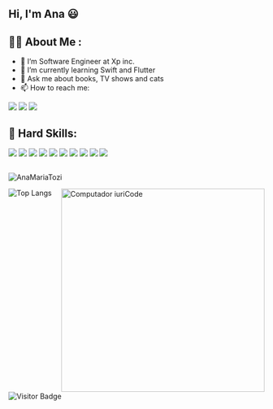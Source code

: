 ## Hi, I'm Ana 😃

## :woman_technologist: About Me :
- 🔭 I’m Software Engineer at Xp inc.
- 🌱 I’m currently learning Swift and Flutter
- 💬 Ask me about books, TV shows and cats
- 📫 How to reach me: 
<div> 
    <a href = "mailto:anamariatozi@gmail.com"><img src="https://img.shields.io/badge/Gmail-D14836?style=for-the-badge&logo=gmail&logoColor=white" target="_blank"></a> <a href="https://www.linkedin.com/in/ana-maria-tozi/?originalSubdomain=br" target="_blank"><img src="https://img.shields.io/badge/-LinkedIn-%230077B5?style=for-the-badge&logo=linkedin&logoColor=white" target="_blank"></a> <a href="https://www.instagram.com/anamtozi/" target="_blank"><img src="https://img.shields.io/badge/-Instagram-%23E4405F?style=for-the-badge&logo=instagram&logoColor=white" target="_blank"></a>
</div> 

## 🦄 Hard Skills:

<div>
    
<img src="https://img.shields.io/badge/React-20232A?style=for-the-badge&logo=react&logoColor=61DAFB" />
<img src="https://img.shields.io/badge/Linux-E34F26?style=for-the-badge&logo=linux&logoColor=black](https://img.shields.io/badge/Linux-E34F26?style=for-the-badge&logo=linux&logoColor=black" />

<img src="https://img.shields.io/badge/HTML-239120?style=for-the-badge&logo=html5&logoColor=white" />

<img src="https://img.shields.io/badge/CSS3-1572B6?style=for-the-badge&logo=css3&logoColor=white" />

<img src="https://img.shields.io/badge/Node.js-43853D?style=for-the-badge&logo=node.js&logoColor=white" />

<img src="https://img.shields.io/badge/TypeScript-007ACC?style=for-the-badge&logo=typescript&logoColor=white" />

<img src="https://img.shields.io/badge/HTML5-E34F26?style=for-the-badge&logo=html5&logoColor=white" />

<img src="https://img.shields.io/badge/JavaScript-323330?style=for-the-badge&logo=javascript&logoColor=F7DF1E" />

<img src="https://img.shields.io/badge/Express.js-404D59?style=for-the-badge" />


<img src="https://img.shields.io/badge/MySQL-00000F?style=for-the-badge&logo=mysql&logoColor=white" />

</div>

<!--   ![snake gif](https://github.com/AnaMariaTozi/AnaMariaTozi/blob/output/github-contribution-grid-snake.gif) -->
##

![AnaMariaTozi](https://github-readme-stats.vercel.app/api?username=AnaMariaTozi&show_icons=true&title_color=fff&icon_color=79ff97&text_color=9f9f9f&bg_color=151515)

<img src="https://raw.githubusercontent.com/MicaelliMedeiros/micaellimedeiros/master/image/computer-illustration.png" min-width="400px" max-width="400px" width="400px" align="right" alt="Computador iuriCode">

![Top Langs](https://github-readme-stats.vercel.app/api/top-langs/?username=AnaMariaTozi&hide=TeX&layout=compact&title_color=fff&icon_color=79ff97&text_color=9f9f9f&bg_color=151515)

![Visitor Badge](https://visitor-badge.laobi.icu/badge?page_id=AnaMariaTozi.AnaMariaTozi)
